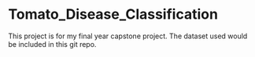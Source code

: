 # Tomato_Disease_Classification
This project is for my final year capstone project. The dataset used would be included in this git repo.
